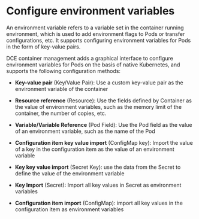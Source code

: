 # Configure environment variables

An environment variable refers to a variable set in the container running environment, which is used to add environment flags to Pods or transfer configurations, etc. It supports configuring environment variables for Pods in the form of key-value pairs.

DCE container management adds a graphical interface to configure environment variables for Pods on the basis of native Kubernetes, and supports the following configuration methods:

- **Key-value pair** (Key/Value Pair): Use a custom key-value pair as the environment variable of the container

- **Resource reference** (Resource): Use the fields defined by Container as the value of environment variables, such as the memory limit of the container, the number of copies, etc.

- **Variable/Variable Reference** (Pod Field): Use the Pod field as the value of an environment variable, such as the name of the Pod

- **Configuration item key value import** (ConfigMap key): Import the value of a key in the configuration item as the value of an environment variable

- **Key key value import** (Secret Key): use the data from the Secret to define the value of the environment variable

- **Key Import** (Secret): Import all key values ​​in Secret as environment variables

- **Configuration item import** (ConfigMap): import all key values ​​in the configuration item as environment variables
